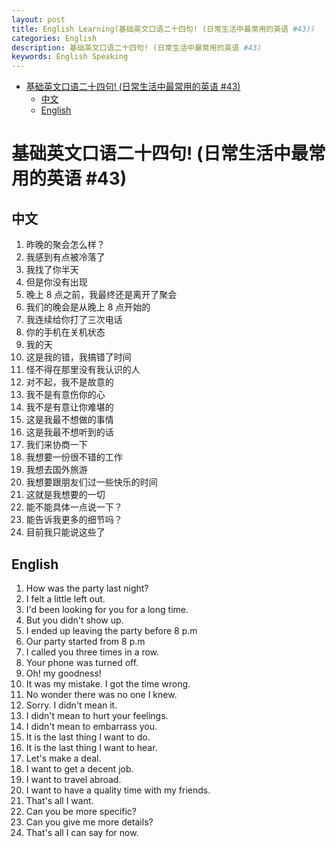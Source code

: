 ```yaml
---
layout: post
title: English Learning(基础英文口语二十四句! (日常生活中最常用的英语 #43))
categories: English
description: 基础英文口语二十四句! (日常生活中最常用的英语 #43)
keywords: English Speaking
---
```


<!-- START doctoc generated TOC please keep comment here to allow auto update -->
<!-- DON'T EDIT THIS SECTION, INSTEAD RE-RUN doctoc TO UPDATE -->


- [基础英文口语二十四句! (日常生活中最常用的英语 #43)](#%E5%9F%BA%E7%A1%80%E8%8B%B1%E6%96%87%E5%8F%A3%E8%AF%AD%E4%BA%8C%E5%8D%81%E5%9B%9B%E5%8F%A5-%E6%97%A5%E5%B8%B8%E7%94%9F%E6%B4%BB%E4%B8%AD%E6%9C%80%E5%B8%B8%E7%94%A8%E7%9A%84%E8%8B%B1%E8%AF%AD-43)
  - [中文](#%E4%B8%AD%E6%96%87)
  - [English](#english)

<!-- END doctoc generated TOC please keep comment here to allow auto update -->

# 基础英文口语二十四句! (日常生活中最常用的英语 #43)

## 中文

1. 昨晚的聚会怎么样？
2. 我感到有点被冷落了
3. 我找了你半天
4. 但是你没有出现
5. 晚上 8 点之前，我最终还是离开了聚会
6. 我们的晚会是从晚上 8 点开始的
7. 我连续给你打了三次电话
8. 你的手机在关机状态
9. 我的天
10. 这是我的错，我搞错了时间
11. 怪不得在那里没有我认识的人
12. 对不起，我不是故意的
13. 我不是有意伤你的心
14. 我不是有意让你难堪的
15. 这是我最不想做的事情
16. 这是我最不想听到的话
17. 我们来协商一下
18. 我想要一份很不错的工作
19. 我想去国外旅游
20. 我想要跟朋友们过一些快乐的时间
21. 这就是我想要的一切
22. 能不能具体一点说一下？
23. 能告诉我更多的细节吗？
24. 目前我只能说这些了

## English

1. How was the party last night?
2. I felt a little left out.
3. I'd been looking for you for a long time.
4. But you didn't show up.
5. I ended up leaving the party before 8 p.m
6. Our party started from 8 p.m
7. I called you three times in a row.
8. Your phone was turned off.
9. Oh! my goodness!
10. It was my mistake. I got the time wrong.
11. No wonder there was no one I knew.
12. Sorry. I didn't mean it.
13. I didn't mean to hurt your feelings.
14. I didn't mean to embarrass you.
15. It is the last thing I want to do.
16. It is the last thing I want to hear.
17. Let's make a deal.
18. I want to get a decent job.
19. I want to travel abroad.
20. I want to have a quality time with my friends.
21. That's all I want.
22. Can you be more specific?
23. Can you give me more details?
24. That's all I can say for now.
